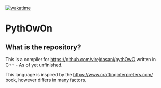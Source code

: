 [![wakatime](https://wakatime.com/badge/github/UFifty50/pythOwOn-compiler.svg)](https://wakatime.com/badge/github/UFifty50/pythOwOn-compiler)
# PythOwOn

## What is the repository?
This is a compiler for https://github.com/virejdasani/pythOwO written in C++ - As of yet unfinished.

This language is inspired by the https://www.craftinginterpreters.com/ book, however differs in many factors.